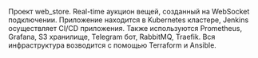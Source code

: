 Проект web_store.
Real-time аукцион вещей, созданный на WebSocket подключении.
Приложение находится в Kubernetes кластере, Jenkins осуществляет CI/CD приложения. Также используются Prometheus, Grafana, S3 хранилище, Telegram бот, RabbitMQ, Traefik. Вся инфраструктура возводится с помощью Terraform и Ansible.
